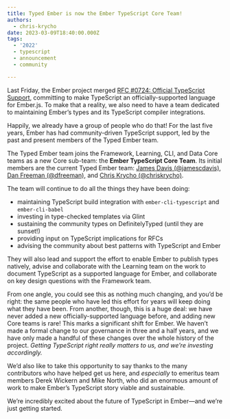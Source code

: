 ```yaml
---
title: Typed Ember is now the Ember TypeScript Core Team!
authors:
  - chris-krycho
date: 2023-03-09T18:40:00.000Z
tags:
  - '2022'
  - typescript
  - announcement
  - community

---
```


Last Friday, the Ember project merged [RFC #0724: Official TypeScript Support](https://emberjs.github.io/rfcs/0724-road-to-typescript.html), committing to make TypeScript an officially-supported language for Ember.js. To make that a reality, we also need to have a team dedicated to maintaining Ember’s types and its TypeScript compiler integrations.

Happily, we already have a group of people who do that! For the last five years, Ember has had community-driven TypeScript support, led by the past and present members of the Typed Ember team. 

The Typed Ember team joins the Framework, Learning, CLI, and Data Core teams as a new Core sub-team: the **Ember TypeScript Core Team**. Its initial members are the current Typed Ember team: [James Davis (@jamescdavis)](https://github.com/jamescdavis), [Dan Freeman (@dfreeman)](https://github.com/dfreeman), and [Chris Krycho (@chriskrycho)](https://github.com/chriskrycho).

The team will continue to do all the things they have been doing:

- maintaining TypeScript build integration with `ember-cli-typescript` and `ember-cli-babel`
- investing in type-checked templates via Glint
- sustaining the community types on DefinitelyTyped (until they are sunset!)
- providing input on TypeScript implications for RFCs
- advising the community about best patterns with TypeScript and Ember

They will also lead and support the effort to enable Ember to publish types natively, advise and collaborate with the Learning team on the work to document TypeScript as a supported language for Ember, and collaborate on key design questions with the Framework team.

From one angle, you could see this as nothing much changing, and you’d be right: the same people who have led this effort for years will keep doing what they have been. From another, though, this is a huge deal: we have never added a new officially-supported language before, and adding new Core teams is rare! This marks a significant shift for Ember. We haven’t made a formal change to our governance in three and a half years, and we have only made a handful of these changes over the whole history of the project. *Getting TypeScript right really matters to us, and we’re investing accordingly.*

We’d also like to take this opportunity to say thanks to the many contributors who have helped get us here, and *especially* to emeritus team members Derek Wickern and Mike North, who did an enormous amount of work to make Ember’s TypeScript story viable and sustainable.

We’re incredibly excited about the future of TypeScript in Ember—and we’re just getting started.

